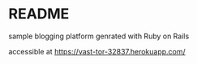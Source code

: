 # README
sample blogging platform genrated with Ruby on Rails

accessible at https://vast-tor-32837.herokuapp.com/
